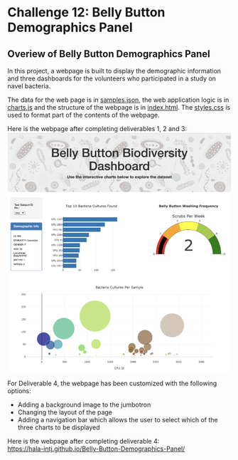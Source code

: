 # Challenge 12: Belly Button Demographics Panel

## Overiew of Belly Button Demographics Panel
In this project, a webpage is built to display the demographic information and three dashboards for the volunteers who participated in a study on navel bacteria.

The data for the web page is in [samples.json](https://github.com/Hala-INTJ/Belly-Button-Demographics-Panel/blob/main/samples.json), the web application logic is in [charts.js](https://github.com/Hala-INTJ/Belly-Button-Demographics-Panel/blob/main/charts.js) and the structure of the webpage is in [index.html](https://github.com/Hala-INTJ/Belly-Button-Demographics-Panel/blob/main/index.html). The [styles.css](https://github.com/Hala-INTJ/Belly-Button-Demographics-Panel/blob/main/styles.css) is used to format part of the contents of the webpage.


Here is the webpage after completing deliverables 1, 2 and 3:
![](https://github.com/Hala-INTJ/Belly-Button-Demographics-Panel/blob/main/webpage.png)

For Deliverable 4, the webpage has been customized with the following options:
- Adding a background image to the jumbotron
- Changing the layout of the page
- Adding a navigation bar which allows the user to select which of the three charts to be displayed 

Here is the webpage after completing deliverable 4:  <br />
https://hala-intj.github.io/Belly-Button-Demographics-Panel/
